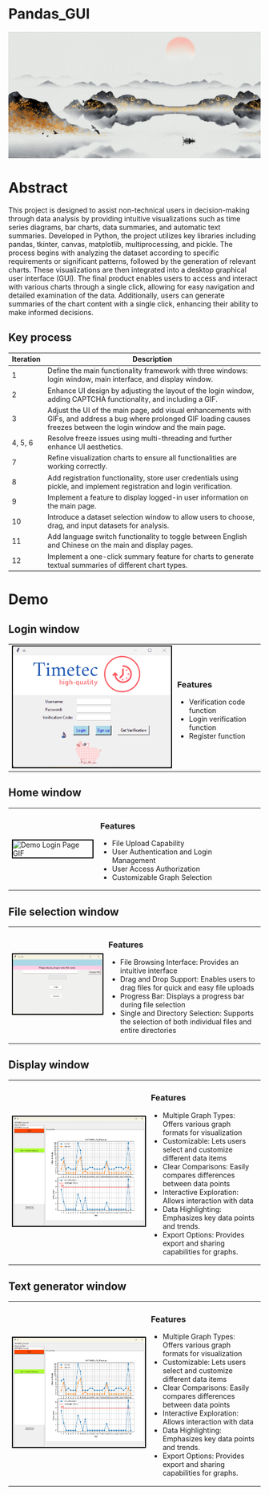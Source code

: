 # Pandas_GUI
![Shanshui GIF](https://github.com/bojunz/Pandas_GUI/raw/main/shanshui.gif)


# Abstract
This project is designed to assist non-technical users in decision-making through data analysis by providing intuitive visualizations such as time series diagrams, bar charts, data summaries, and automatic text summaries. Developed in Python, the project utilizes key libraries including pandas, tkinter, canvas, matplotlib, multiprocessing, and pickle. The process begins with analyzing the dataset according to specific requirements or significant patterns, followed by the generation of relevant charts. These visualizations are then integrated into a desktop graphical user interface (GUI). The final product enables users to access and interact with various charts through a single click, allowing for easy navigation and detailed examination of the data. Additionally, users can generate summaries of the chart content with a single click, enhancing their ability to make informed decisions.
## Key process
| Iteration | Description                                                                                 |
|-----------|---------------------------------------------------------------------------------------------|
| 1         | Define the main functionality framework with three windows: login window, main interface, and display window. |
| 2         | Enhance UI design by adjusting the layout of the login window, adding CAPTCHA functionality, and including a GIF. |
| 3         | Adjust the UI of the main page, add visual enhancements with GIFs, and address a bug where prolonged GIF loading causes freezes between the login window and the main page. |
| 4, 5, 6   | Resolve freeze issues using multi-threading and further enhance UI aesthetics.               |
| 7         | Refine visualization charts to ensure all functionalities are working correctly.              |
| 8         | Add registration functionality, store user credentials using pickle, and implement registration and login verification. |
| 9         | Implement a feature to display logged-in user information on the main page.                  |
| 10        | Introduce a dataset selection window to allow users to choose, drag, and input datasets for analysis. |
| 11        | Add language switch functionality to toggle between English and Chinese on the main and display pages. |
| 12        | Implement a one-click summary feature for charts to generate textual summaries of different chart types. |
# Demo
## Login window

<table>
<tr>
<td>
<img src="https://github.com/bojunz/Pandas_GUI/raw/main/Demo_Login_page.gif" alt="Demo Login Page GIF" style="border: 2px solid black; max-width: 100%; height: auto;">
</td>
<td>

### Features

- Verification code function
- Login verification function
- Register function

</td>
</tr>
</table>


## Home window
<table>
<tr>
<td>
<img src="https://github.com/bojunz/Pandas_GUI/blob/main/Demo_Home_Page.gif" alt="Demo Login Page GIF" style="border: 2px solid black; max-width: 100%; height: auto;">
</td>
<td>

### Features

- File Upload Capability
- User Authentication and Login Management
- User Access Authorization
- Customizable Graph Selection

</td>
</tr>
</table>

## File selection window
<table>
<tr>
<td>
<img src="https://github.com/bojunz/Pandas_GUI/blob/main/Demo_file_page.gif" alt="Demo Login Page GIF" style="border: 2px solid black; max-width: 100%; height: auto;">
</td>
<td>

### Features

- File Browsing Interface: Provides an intuitive interface
- Drag and Drop Support: Enables users to drag files for quick and easy file uploads
- Progress Bar: Displays a progress bar during file selection
- Single and Directory Selection: Supports the selection of both individual files and entire directories
</td>
</tr>
</table>


## Display window
<table>
<tr>
<td>
<img src="https://github.com/bojunz/Pandas_GUI/blob/main/Demo_Display_Page.png" alt="Demo Login Page GIF" style="border: 2px solid black; max-width: 100%; height: auto;">
</td>
<td>

### Features

- Multiple Graph Types: Offers various graph formats for visualization
- Customizable: Lets users select and customize different data items
- Clear Comparisons: Easily compares differences between data points
- Interactive Exploration: Allows interaction with data
- Data Highlighting: Emphasizes key data points and trends.
- Export Options: Provides export and sharing capabilities for graphs.
</td>
</tr>
</table>

## Text generator window
<table>
<tr>
<td>
<img src="https://github.com/bojunz/Pandas_GUI/blob/main/Demo_Display_Page.png" alt="Demo Login Page GIF" style="border: 2px solid black; max-width: 100%; height: auto;">
</td>
<td>

### Features

- Multiple Graph Types: Offers various graph formats for visualization
- Customizable: Lets users select and customize different data items
- Clear Comparisons: Easily compares differences between data points
- Interactive Exploration: Allows interaction with data
- Data Highlighting: Emphasizes key data points and trends.
- Export Options: Provides export and sharing capabilities for graphs.
</td>
</tr>
</table>
